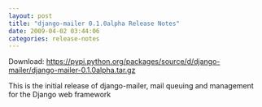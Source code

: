 ```yaml
---
layout: post
title: "django-mailer 0.1.0alpha Release Notes"
date: 2009-04-02 03:44:06
categories: release-notes
---
```


Download: <https://pypi.python.org/packages/source/d/django-mailer/django-mailer-0.1.0alpha.tar.gz>

This is the initial release of django-mailer, mail queuing and management for
the Django web framework
